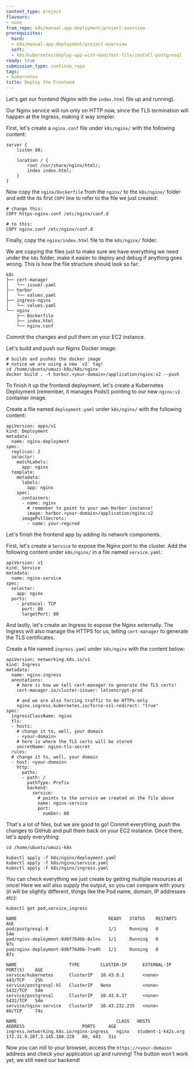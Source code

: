 ```yaml
---
content_type: project
flavours:
- none
from_repo: k8s/manual-app-deployment/project-overview
prerequisites:
  hard:
  - k8s/manual-app-deployment/project-overview
  soft:
  - k8s/kubernetes/deploy-app-with-manifest-file/install-postgresql
ready: true
submission_type: continue_repo
tags:
- kubernetes
title: Deploy the Frontend
---
```


Let's get our frontend (Nginx with the `index.html` file up and running).

Our Nginx service will run only on HTTP now, since the TLS termination will happen at the Ingress, making it way simpler.

First, let's create a `nginx.conf` file under `k8s/nginx/` with the following content:

```nginx
server {
    listen 80;
    
    location / {
        root /usr/share/nginx/html/;
        index index.html;
    }
}
```

Now copy the `nginx/Dockerfile` from the `nginx/` to the `k8s/nginx/` folder and edit the its first `COPY` line to refer to the file we just created:

```
# change this:
COPY https-nginx.conf /etc/nginx/conf.d

# to this:
COPY nginx.conf /etc/nginx/conf.d
```

Finally, copy the `nginx/index.html` file to the `k8s/nginx/` folder.

We are copying the files just to make sure we have everything we need under the `k8s` folder, make it easier to deploy and debug if anything goes wrong. This is how the file structure should look so far:

```
k8s
├── cert-manager
│   └── issuer.yaml
├── harbor
│   └── values.yaml
├── ingress-nginx
│   └── values.yaml
└── nginx
    ├── Dockerfile
    ├── index.html
    └── nginx.conf
```

Commit the changes and pull them on your EC2 instance.

Let's build and push our Nginx Docker image:

```
# builds and pushes the docker image
# notice we are using a new `v2` tag!
cd /home/ubuntu/umuzi-k8s/k8s/nginx
docker build . -t harbor.<your-domain>/application/nginx:v2 --push
```

To finish it up the frontend deployment, let's create a Kubernetes Deployment (remember, it manages Pods!) pointing to our new `nginx:v2` container image.

Create a file named `deployment.yaml` under `k8s/nginx/` with the following content:

```
apiVersion: apps/v1
kind: Deployment
metadata:
  name: nginx-deployment
spec:
  replicas: 2
  selector:
    matchLabels:
      app: nginx
  template:
    metadata:
      labels:
        app: nginx
    spec:
      containers:
      - name: nginx
        # remember to point to your own Harbor instance!
        image: harbor.<your-domain>/application/nginx:v2
      imagePullSecrets:
        - name: your-regcred
```

Let's finish the frontend app by adding its network components.

First, let's create a `Service` to expose the Nginx port to the cluster. Add the following content under `k8s/nginx/` in a file named `service.yaml`:

```
apiVersion: v1
kind: Service
metadata:
  name: nginx-service
spec:
  selector:
    app: nginx
  ports:
    - protocol: TCP
      port: 80
      targetPort: 80
```

And lastly, let's create an Ingress to expose the Nginx externally. The Ingress will also manage the HTTPS for us, telling `cert-manager` to generate the TLS certificates.

Create a file named `ingress.yaml` under `k8s/nginx` with the content below:

```
apiVersion: networking.k8s.io/v1
kind: Ingress
metadata:
  name: nginx-ingress
  annotations:
    # here is how we tell cert-manager to generate the TLS certs!
    cert-manager.io/cluster-issuer: letsencrypt-prod
    
    # and we are also forcing traffic to be HTTPs-only
    nginx.ingress.kubernetes.io/force-ssl-redirect: "true"
spec:
  ingressClassName: nginx
  tls:
  - hosts:
    # change it to, well, your domain
    - <your-domain>
    # here is where the TLS certs will be stored
    secretName: nginx-tls-secret
  rules:
  # change it to, well, your domain
  - host: <your-domain>
    http:
      paths:
      - path: /
        pathType: Prefix
        backend:
          service:
            # points to the service we created on the file above
            name: nginx-service
            port:
              number: 80
```

That's a lot of files, but we are good to go! Commit everything, push the changes to GitHub and pull them back on your EC2 instance. Once there, let's apply everything:

```
cd /home/ubuntu/umuzi-k8s

kubectl apply -f k8s/nginx/deployment.yaml
kubectl apply -f k8s/nginx/service.yaml
kubectl apply -f k8s/nginx/ingress.yaml
```

You can check everything we just create by getting multiple resources at once! Here we will also supply the output, so you can compare with yours (it will be slightly different, things like the Pod name, domain, IP addresses etc):

```
kubectl get pod,service,ingress

NAME                                   READY   STATUS    RESTARTS   AGE
pod/postgresql-0                       1/1     Running   0          54m
pod/nginx-deployment-8d6f76d6b-8slnx   1/1     Running   0          97s
pod/nginx-deployment-8d6f76d6b-7rw4h   1/1     Running   0          87s

NAME                    TYPE        CLUSTER-IP      EXTERNAL-IP   PORT(S)    AGE
service/kubernetes      ClusterIP   10.43.0.1       <none>        443/TCP    25h
service/postgresql-hl   ClusterIP   None            <none>        5432/TCP   54m
service/postgresql      ClusterIP   10.43.6.37      <none>        5432/TCP   54m
service/nginx-service   ClusterIP   10.43.232.235   <none>        80/TCP     74s

NAME                                      CLASS   HOSTS                ADDRESS                      PORTS     AGE
ingress.networking.k8s.io/nginx-ingress   nginx   student-1-k42s.org   172.31.9.207,3.145.168.220   80, 443   51s
```

Now you can roll to your browser, access the `https://<your-domain>` address and check your application up and running! The button won't work yet, we still need our backend!